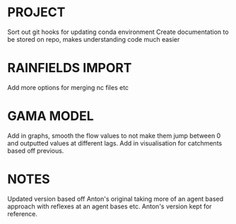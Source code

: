 # PROJECT
Sort out git hooks for updating conda environment
Create documentation to be stored on repo, makes understanding code much easier

# RAINFIELDS IMPORT
Add more options for merging nc files etc

# GAMA MODEL
Add in graphs, smooth the flow values to not make them jump between 0 and outputted values at different lags.
Add in visualisation for catchments based off previous.

# NOTES
Updated version based off Anton's original taking more of an agent based approach with reflexes at an agent bases etc. Anton's version kept for reference.